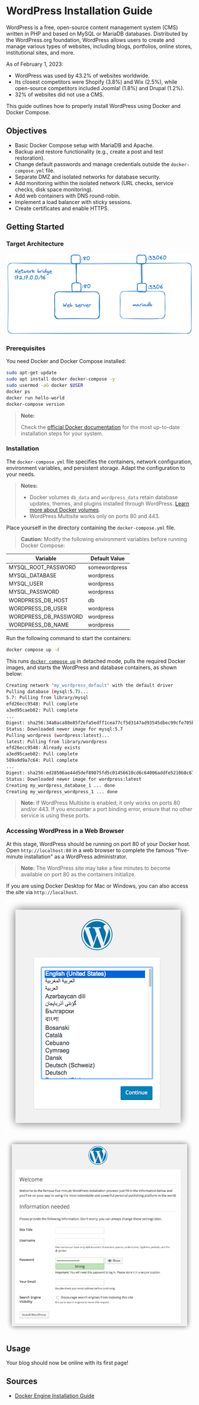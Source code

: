 # WordPress Installation Guide

WordPress is a free, open-source content management system (CMS) written in PHP and based on MySQL or MariaDB databases. Distributed by the WordPress.org foundation, WordPress allows users to create and manage various types of websites, including blogs, portfolios, online stores, institutional sites, and more.

As of February 1, 2023:

- WordPress was used by 43.2% of websites worldwide.
- Its closest competitors were Shopify (3.8%) and Wix (2.5%), while open-source competitors included Joomla! (1.8%) and Drupal (1.2%).
- 32% of websites did not use a CMS.

This guide outlines how to properly install WordPress using Docker and Docker Compose.

## Objectives

- Basic Docker Compose setup with MariaDB and Apache.
- Backup and restore functionality (e.g., create a post and test restoration).
- Change default passwords and manage credentials outside the `docker-compose.yml` file.
- Separate DMZ and isolated networks for database security.
- Add monitoring within the isolated network (URL checks, service checks, disk space monitoring).
- Add web containers with DNS round-robin.
- Implement a load balancer with sticky sessions.
- Create certificates and enable HTTPS.

## Getting Started

### Target Architecture

![archi v1](doc/v1-archi.png "Archi v1")

### Prerequisites

You need Docker and Docker Compose installed:

```bash
sudo apt-get update
sudo apt install docker docker-compose -y
sudo usermod -aG docker $USER
docker ps
docker run hello-world
docker-compose version
```

> **Note:**
>
> Check the [official Docker documentation](https://docs.docker.com/engine/install/ubuntu/) for the most up-to-date installation steps for your system.



### Installation

The `docker-compose.yml` file specifies the containers, network configuration, environment variables, and persistent storage. Adapt the configuration to your needs.

> **Notes:**
>
> - Docker volumes `db_data` and `wordpress_data` retain database updates, themes, and plugins installed through WordPress. [Learn more about Docker volumes](https://docs.docker.com/storage/volumes/).
> - WordPress Multisite works only on ports 80 and 443.

Place yourself in the directory containing the `docker-compose.yml` file.

> **Caution:**
> Modify the following environment variables before running Docker Compose:

| Variable                | Default Value |
| ----------------------- | ------------- |
| MYSQL\_ROOT\_PASSWORD   | somewordpress |
| MYSQL\_DATABASE         | wordpress     |
| MYSQL\_USER             | wordpress     |
| MYSQL\_PASSWORD         | wordpress     |
| WORDPRESS\_DB\_HOST     | db            |
| WORDPRESS\_DB\_USER     | wordpress     |
| WORDPRESS\_DB\_PASSWORD | wordpress     |
| WORDPRESS\_DB\_NAME     | wordpress     |

Run the following command to start the containers:

```bash
docker compose up -d
```

This runs [`docker compose up`](https://docs.docker.com/engine/reference/commandline/compose_up/) in detached mode, pulls the required Docker images, and starts the WordPress and database containers, as shown below:

```bash
Creating network "my_wordpress_default" with the default driver
Pulling database (mysql:5.7)...
5.7: Pulling from library/mysql
efd26ecc9548: Pull complete
a3ed95caeb02: Pull complete
...
Digest: sha256:34a0aca88e85f2efa5edff1cea77cf5d3147ad93545dbec99cfe705b03c520de
Status: Downloaded newer image for mysql:5.7
Pulling wordpress (wordpress:latest)...
latest: Pulling from library/wordpress
efd26ecc9548: Already exists
a3ed95caeb02: Pull complete
589a9d9a7c64: Pull complete
...
Digest: sha256:ed28506ae44d5def89075fd5c01456610cd6c64006addfe5210b8c675881aff6
Status: Downloaded newer image for wordpress:latest
Creating my_wordpress_database_1 ... done
Creating my_wordpress_wordpress_1 ... done
```

> **Note:**
> If WordPress Multisite is enabled, it only works on ports 80 and/or 443. If you encounter a port binding error, ensure that no other service is using these ports.



### Accessing WordPress in a Web Browser

At this stage, WordPress should be running on port 80 of your Docker host. Open `http://localhost:80` in a web browser to complete the famous "five-minute installation" as a WordPress administrator.

> **Note:**
> The WordPress site may take a few minutes to become available on port 80 as the containers initialize.

If you are using Docker Desktop for Mac or Windows, you can also access the site via `http://localhost`.

![Wordpress setup page1](doc/1.png "Wordpress setup page1")

![Wordpress setup page2](doc/2.png "Wordpress setup page2")

## Usage

Your blog should now be online with its first page!

## Sources

- [Docker Engine Installation Guide](https://docs.docker.com/engine/install/ubuntu/)

